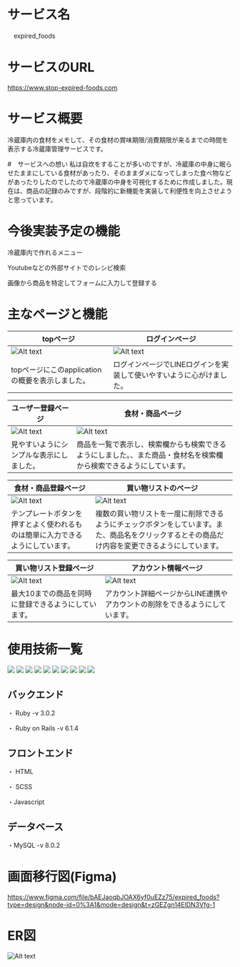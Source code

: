 # サービス名
　expired_foods

# サービスのURL
https://www.stop-expired-foods.com

# サービス概要
 冷蔵庫内の食材をメモして、その食材の賞味期限/消費期限が来るまでの時間を表示する冷蔵庫管理サービスです。

 #　サービスへの想い
 私は自炊をすることが多いのですが、冷蔵庫の中身に眠らせたままにしている食材があったり、そのままダメになってしまった食べ物などがあったりしたのでしたので冷蔵庫の中身を可視化するために作成しました。現在は、商品の記録のみですが、段階的に新機能を実装して利便性を向上させようと思っています。

# 今後実装予定の機能
  冷蔵庫内で作れるメニュー

  Youtubeなどの外部サイトでのレシピ検索

  画像から商品を特定してフォームに入力して登録する

# 主なページと機能
 | topページ | ログインページ |
 | --- | --- |
 | ![Alt text](https://i.gyazo.com/2e1a65f89b2d78e8aa9519d0319823b6.png) | ![Alt text](https://i.gyazo.com/fd517836b905953862922e4881031545.png) |
 | topページにこのapplicationの概要を表示しました。 | ログインページでLINEログインを実装して使いやすいように心がけました。 |

 | ユーザー登録ページ | 食材・商品ページ|
 | --- | --- |
 | ![Alt text](https://i.gyazo.com/ad41c321e3ce8343509aa05c8a414681.png) | ![Alt text](https://i.gyazo.com/13ac69a9bbc21ca9ea74887c0d4a12d3.png) |
 | 見やすいようにシンプルな表示にしました。 | 商品を一覧で表示し、検索欄からも検索できるようにしました。、また商品・食材名を検索欄から検索できるようにしています。 |

 | 食材・商品登録ページ | 買い物リストのページ |
 | --- | --- |
 | ![Alt text](https://i.gyazo.com/017d1d8c8b8d403c46df889516e16e51.png) | ![Alt text](https://i.gyazo.com/97f852fe4dea0d00e5ba15fd35375bd9.png) |
 | テンプレートボタンを押すとよく使われるものは簡単に入力できるようにしています。 | 複数の買い物リストを一度に削除できるようにチェックボタンをしています。また、商品名をクリックするとその商品だけ内容を変更できるようにしています。 |

 | 買い物リスト登録ページ | アカウント情報ページ |
 | --- | --- |
 | ![Alt text](https://i.gyazo.com/bad03b3a9bf69a361d525bac91f88dee.png) | ![Alt text](https://i.gyazo.com/067c4ae5212f65a1f6f8925706e8ec3a.png) |
 | 最大10までの商品を同時に登録できるようにしています。| アカウント詳細ページからLINE連携やアカウントの削除をできるようにしています。 |
# 使用技術一覧
<img src="https://img.shields.io/badge/-Ruby-CC342D.svg?logo=ruby&style=plastic">
<img src="https://img.shields.io/badge/-Rails-CC0000.svg?logo=rails&style=plastic">
<img src="https://img.shields.io/badge/-Javascript-F7DF1E.svg?logo=javascript&style=plastic">

<img src="https://img.shields.io/badge/-Node.js-339933.svg?logo=node.js&style=plastic">
<img src="https://img.shields.io/badge/-Mysql-4479A1.svg?logo=mysql&style=plastic">
<img src="https://img.shields.io/badge/-Yarn-2C8EBB.svg?logo=yarn&style=plastic">
<img src="https://img.shields.io/badge/-Line-00C300.svg?logo=line&style=plastic">
<img src="https://img.shields.io/badge/-Nginx-269539.svg?logo=nginx&style=plastic">
<img src="https://img.shields.io/badge/-Amazon%20aws-232F3E.svg?logo=amazon-aws&style=plastic">
<img src="https://img.shields.io/badge/-Amazon%20aws%20EC2-232F3E.svg?logo=amazon-aws&style=plastic">

## バックエンド
・ Ruby -v 3.0.2

・ Ruby on Rails -v 6.1.4
## フロントエンド
・ HTML

・ SCSS

・Javascript

## データベース
・MySQL -v 8.0.2


# 画面移行図(Figma)
https://www.figma.com/file/bAEJaoqbJOAX6yf0uEZz75/expired_foods?type=design&node-id=0%3A1&mode=design&t=zGEZgn14ElDN3Vfg-1

# ER図
![Alt text](https://i.gyazo.com/5a8b2fe3172f273e10274c05ccc62833.png)